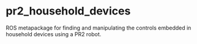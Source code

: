 pr2_household_devices
=====================

ROS metapackage for finding and manipulating the controls embedded in household devices using a PR2 robot.
